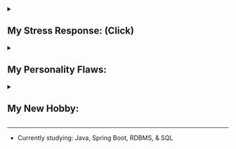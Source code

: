 
<details>
<summary><h2>My Stress Response: (Click)</h2></summary>

Fawning is a complex trauma response developed from prolonged high conflict interpersonal relationships. It was recently added to the better-known Fight, Flight, & Freeze responses. Australia has adopted the 4-F model [(Infographic_1)](https://drive.google.com/file/d/12sHj0vrb2jOfzkrxC2eArEfjoHh4Z-Mo/view?usp=sharing).

This anxiety disorder always prioritizes de-escalating conflicts without asserting power or controlling others' behaviors. It primarily involves being compliant and quickly adapting to the demands of others. It also encompasses de-escalating other people's conflicts even if not involved personally to feel safe <sup>[[#]](https://www.verywellmind.com/fawning-fear-response-7377238#toc-examples-of-fawning:~:text=Becoming%20involved%20in%20conflict%20in%20an%20attempt%20to%20de%2Descalate%2C%20even%20if%20you%20are%20not%20involved%20in%20the%20situation)</sup>. *([#] symbol denotes URL reference.)*

I developed fawning response for staying in unhealthy relationships as I had weak boundaries. I would like to work in a role where I get to interact and collaborate with many different people as much of the healing work also takes place in safe, supportive relationships <sup>[[#]](https://www.healthline.com/health/mental-health/unlearn-fawn-response#1.-I-put-together-a-trauma-informed-support-system:~:text=Trauma%20rarely%20happens%20in%20a%20vacuum%20%E2%80%94%20it%20usually%20happens%20in%20relationship%20with%20others.%20This%20means%20that%20much%20of%20the%20healing%20work%20also%20takes%20place%20in%20safe%2C%20supportive%20relationships)</sup>.

**My de-escalation behaviors**

<table>
  <tr>
    <td><b>Highly adaptive</b></td>
    <td>No strong opinion. Quickly change preferences & behaviors to fit in with others. <a href="https://gist.github.com/hanjustin/49592b8a77eea475ff1b2bba09dbd124#file-criticisms-reaction-history-md">(My examples)</a></td>
  </tr>
  <tr>
    <td><b>Receptive to feedback</b></td>
    <td>Respond to criticism with praise, admiration, or apology <sup><a href="https://www.morethanquirky.com.au/fawning-the-danger-of-people-pleasing/#:~:text=Respond%20to%20criticism%20with%20apology%2C%20praise%2C%20or%20admiration">[#]</a>
</sup>.</td>
  </tr>
  <tr>
    <td><b>Peacemaker</b></td>
    <td>Going out of my way to make others happy or meet their needs <sup><a href="https://innerbalanceaz.com/blog/what-is-the-fawning-trauma-response#:~:text=Makes%20themselves%20as,fulfill%20someone%E2%80%99s%20request">[#]</a>
</sup>. <br><a href="https://gist.github.com/hanjustin/46476b1ea1fd16158c2df50b28b98802#file-giving-feedback-to-others-md">(My examples)</a></td>
  </tr>
  <tr>
    <td><b>Empathic listening</b></td>
    <td>Use social cues to figure out what others want and say it in a way they want to hear to de-escalate conflict <sup><a href="https://www.counselingandmediationok.com/blog/fawning-as-a-response-to-trauma#:~:text=present%20themselves%20as%20non%2Dthreatening%20by%20saying%20what%20the%20threatening%20person%20wants%20to%20hear%20or%20acting%20in%20a%20way%20that%20might%20lessen%20the%20chance%20that%20the%20threatening%20person%20will%20harm%20them">[#]</a>
</sup>. Even sometimes de-escalate conflicts of others by noticing their different assumptions or interpretations of a word</td>
  </tr>
  <tr>
    <td><b>Emphasize commonalities over differences</b></td>
    <td>Identify common ground and work towards the goal by discussing priorities and trade-offs of different approaches.</td>
  </tr>
</table>
</details>

<details>
<summary><h2>My Personality Flaws:</h2></summary>

Fawning behaviors are rarely perceived as problematic as they look like socially engaging behaviors <sup>[[#]](https://www.verywellmind.com/fawning-fear-response-7377238#:~:text=For%20example%2C%20a%20child%20who%20is%20fawning%20in%20school%20is%20often%20labeled%20as%20%E2%80%9Chelpful%2C%E2%80%9D%20%E2%80%9Cconsiderate%2C%E2%80%9D%20or%20%E2%80%9Ca%20delight%20to%20have%20in%20class.%E2%80%9D%20Teachers%20might%20not%20even%20realize%20they%20are%20reinforcing%20a%20fear%20response.)</sup>. However, this comes at a great cost: self-identity <sup>[[#]](https://www.charliehealth.com/post/is-fawning-a-trauma-response-what-you-need-to-know#:~:text=Some%20key%20signs,or%20authentic%20self)</sup>. So I'm terrible at:

* Self-advocacy for fear of upsetting others. (Speaking up for myself. Confidently assert my rights, needs, & preferences.)
* Saying 'No' and setting boundaries.

My entangled internal problems are causing me to primarily use fawn responses, so I have additional problems which need to be addressed [(Infographic_2)](/resources/infographics/FawnStuck.jpg). After seeing a psychologist, I can now say 'No' a lot better, but it is still unnatural for me. I will seek additional therapies to untangle my internal problems and improve my self-advocacy.

</details>


<details>
<summary><h2>My New Hobby:</h2></summary>

* Watch videos about how psychologists interpret & resolve interpersonal conflicts.
* Workout everyday at ${\textbf{\color{purple} Planet Fitness }}$. 💪 <br>
Haven't exercised my whole life, so in my rehab stage. 😛<br>
Fitness coach said: "You are weaker than a 1st grader or someone in his 80s. I've helped many people with weak bodies, but I have not seen a body like this before. It's a miracle how you are still functioning."


<div>
    <img src="/resources/img/Aug_2023.PNG" width="130">
    <img src="/resources/img/Oct_2023.PNG" width="130">
    <img src="/resources/img/Dec_2023.PNG" width="130">
    <img src="/resources/img/Feb_2024.PNG" width="130">
</div>

</details>

---

* Currently studying: Java, Spring Boot, RDBMS, & SQL

<!--
- 👯 I’m looking to collaborate on ...
- 🤔 I’m looking for help with ...
- 💬 Ask me about ...
- 📫 How to reach me: ...
- 😄 Pronouns: ...
- ⚡ Fun fact: ...
-->

